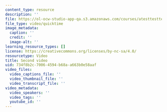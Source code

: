 ```yaml
---
content_type: resource
description: ''
file: https://ol-ocw-studio-app-qa.s3.amazonaws.com/courses/atesttesttest/a%20new%20test%20video.mov
file_type: video/quicktime
image_metadata:
  caption: ''
  credit: ''
  image-alt: ''
learning_resource_types: []
license: https://creativecommons.org/licenses/by-nc-sa/4.0/
resourcetype: Video
title: Second video
uid: 734f8b2c-7006-4594-b68a-a663b0e58aaf
video_files:
  video_captions_file: ''
  video_thumbnail_file: ''
  video_transcript_file: ''
video_metadata:
  video_speakers: ''
  video_tags: ''
  youtube_id: ''
---
```

